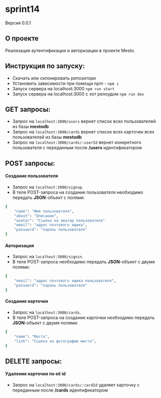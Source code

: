 # sprint14
Версия 0.0.1

## О проекте
Реализация аутентификации и авторизации в проекте Mesto.

## Инструкция по запуску:
- Скачать или склонировать репозитори
- Установить зависимости при помощи npm - `npm i`
- Запуск сервера на localhost:3000 `npm run start`
- Запуск сервера на localhost:3000 с хот релоудом `npm run dev`

## GET запросы:
- Запрос на `localhost:3000/users` вернет список всех пользователей из базы **mestodb**
- Запрос на `localhost:3000/cards` вернет список всех карточек всех пользователей из базы **mestodb**
- Запрос на `localhost:3000/cards/:userId` вернет конкретного пользователя с переданным после **/users** идентификатором

## POST запросы:
#### Создание пользователя
- Запрос на `localhost:3000/signup`.
- В теле POST-запроса на создание пользователя необходимо передать **JSON**-объект с полями:
```sh
{   
    "name": "Имя пользователя",
    "about": "Описание",
    "avatar": "Ссылка на аватар пользователя"
    "email": "адрес почтового ящика",
    "password": "пароль пользователя" 
}
```
#### Авторизация

- Запрос на `localhost:3000/signin`.
- В теле POST-запроса необходимо передать **JSON**-объект с двумя полями:
```sh
{
    "email": "адрес почтового ящика пользователя",
    "password": "пароль пользователя"
}
```
####  Создание карточки
- Запрос на `localhost:3000/cards`.
- В теле POST-запроса на создание карточки необходимо передать **JSON**-объект с двумя полями:
```sh
{
    "name": "Место",
    "link": "Ссылка на фотографию места",
}
```
## DELETE запросы:
#### Удаление карточки по её id
- Запрос на `localhost:3000/cards/:cardId` удаляет карточку с переданным после **/cards** идентификатором

